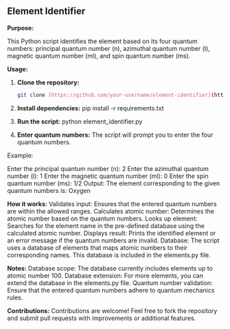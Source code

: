 ## Element Identifier

**Purpose:**

This Python script identifies the element based on its four quantum numbers: principal quantum number (n), azimuthal quantum number (l), magnetic quantum number (ml), and spin quantum number (ms).

**Usage:**

1. **Clone the repository:**
   ```bash
   git clone [https://github.com/your-username/element-identifier](https://github.com/your-username/element-identifier)


2. **Install dependencies:**
pip install -r requirements.txt

3. **Run the script:**
python element_identifier.py

4. **Enter quantum numbers:**
The script will prompt you to enter the four quantum numbers.

Example:

Enter the principal quantum number (n): 2
Enter the azimuthal quantum number (l): 1
Enter the magnetic quantum number (ml): 0
Enter the spin quantum number (ms): 1/2
Output: The element corresponding to the given quantum numbers is: Oxygen

**How it works:**
Validates input: Ensures that the entered quantum numbers are within the allowed ranges.
Calculates atomic number: Determines the atomic number based on the quantum numbers.
Looks up element: Searches for the element name in the pre-defined database using the calculated atomic number.
Displays result: Prints the identified element or an error message if the quantum numbers are invalid.
Database:
The script uses a database of elements that maps atomic numbers to their corresponding names. This database is included in the elements.py file.

**Notes:**
Database scope: The database currently includes elements up to atomic number 100.
Database extension: For more elements, you can extend the database in the elements.py file.
Quantum number validation: Ensure that the entered quantum numbers adhere to quantum mechanics rules.

**Contributions:**
Contributions are welcome! Feel free to fork the repository and submit pull requests with improvements or additional features.


